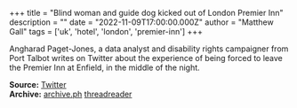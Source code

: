 +++
title = "Blind woman and guide dog kicked out of London Premier Inn"
description = ""
date = "2022-11-09T17:00:00.000Z"
author = "Matthew Gall"
tags = ['uk', 'hotel', 'london', 'premier-inn']
+++

Angharad Paget-Jones, a data analyst and disability rights campaigner from Port Talbot writes on Twitter about the experience of being forced to leave the Premier Inn at Enfield, in the middle of the night.

**Source:** [Twitter](https://twitter.com/AngieBeatDown/status/1590388040937406473)  
**Archive:** [archive.ph](https://archive.ph/z17xH) [threadreader](https://threadreaderapp.com/thread/1590388040937406473.html)
